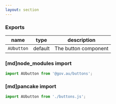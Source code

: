 ```yaml
---
layout: section
---
```


### Exports

| name       | type    | description
|------------|---------|-----------------------------------------------------------------------------
| `AUbutton` | default | The button component

### [md]node_modules import

```jsx
import AUbutton from '@gov.au/buttons';
```

### [md]pancake import

```jsx
import AUbutton from './buttons.js';
```
